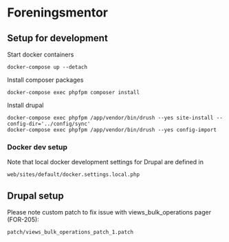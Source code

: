 # Foreningsmentor

## Setup for development

Start docker containers
```
docker-compose up --detach
```

Install composer packages
```
docker-compose exec phpfpm composer install
```

Install drupal
```
docker-compose exec phpfpm /app/vendor/bin/drush --yes site-install --config-dir='../config/sync'
docker-compose exec phpfpm /app/vendor/bin/drush --yes config-import
```

### Docker dev setup
Note that local docker development settings for Drupal are defined in
```
web/sites/default/docker.settings.local.php
```

## Drupal setup
Please note custom patch to fix issue with views_bulk_operations pager (FOR-205):
```
patch/views_bulk_operations_patch_1.patch
```
